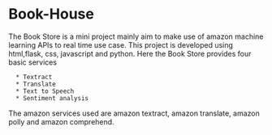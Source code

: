 # Book-House

The Book Store is a mini project mainly aim to make use of amazon machine learning APIs to real time use case. This project is developed using html,flask, css, javascript and python. Here the Book Store provides four basic services 

      * Textract
      * Translate
      * Text to Speech
      * Sentiment analysis
      
The amazon services used are amazon textract, amazon translate, amazon polly and amazon comprehend.
